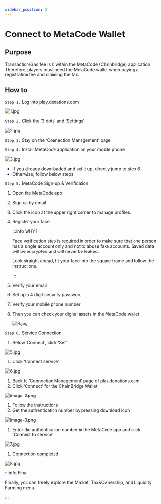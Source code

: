 ```yaml
---
sidebar_position: 3
---
```


# Connect to MetaCode Wallet

## Purpose

Transaction/Gas fee is 0 within the MetaCode (Chainbridge) application. Therefore, players must need the MetaCode wallet when paying a registration fee and claiming the tax.

## How to

`Step 1.` Log into play.denations.com

![1.jpg](./assets/connect-to-metacode-wallet/1.jpg)

`Step 2.` Click the ‘3 dots’ and ‘Settings’

![2.jpg](./assets/connect-to-metacode-wallet/2.jpg)

`Step 3.` Stay on the ‘Connection Management’ page 

`Step 4.` Install MetaCode application on your mobile phone

![3.jpg](./assets/connect-to-metacode-wallet/3.jpg)

- If you already downloaded and set it up, directly jump to step 6
- Otherwise, follow below steps

`Step 5.` MetaCode Sign-up & Verification

1. Open the MetaCode app
2. Sign up by email
3. Click the icon at the upper right corner to manage profiles.
4. Register your face

    :::info WHY?

    Face verification step is required in order to make sure that one person has a single account only and not to abuse fake accounts. Saved data  will be encrypted and will never be leaked.

    Look straight ahead, fit your face into the square frame and follow the instructions.

    :::

5. Verify your email
6. Set up a 4 digit security password
7. Verify your mobile phone number
8. Then you can check your digital assets in the MetaCode wallet

    ![4.jpg](./assets/connect-to-metacode-wallet/4.jpg)

`Step 6.` Service Connection

1. Below ‘Connect’, click ‘Set’

![5.jpg](./assets/connect-to-metacode-wallet/5.jpg)

1. Click ‘Connect service’

![6.jpg](./assets/connect-to-metacode-wallet/6.jpg)

1. Back to ‘Connection Management’ page of play.denations.com
2. Click ‘Connect’ for the ChainBridge Wallet

![image-2.png](./assets/connect-to-metacode-wallet/image-2.png)

1. Follow the instructions
2. Get the authentication number by pressing download icon

![image-3.png](./assets/connect-to-metacode-wallet/image-3.png)

1. Enter the authentication number in the MetaCode app and click 'Connect to service'

![7.jpg](./assets/connect-to-metacode-wallet/7.jpg)

1. Connection completed

![8.jpg](./assets/connect-to-metacode-wallet/8.jpg)

:::info Final

Finally, you can freely explore the Market, Tax&Ownership, and Liquidity Farming menu.

:::
